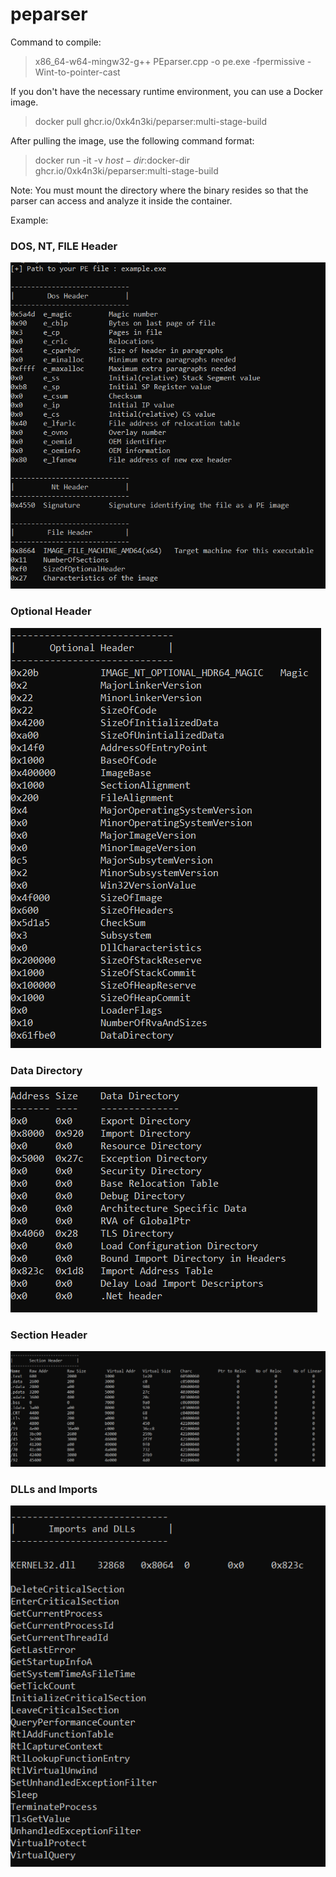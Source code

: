 # peparser

Command to compile: 

> x86_64-w64-mingw32-g++ PEparser.cpp -o pe.exe -fpermissive -Wint-to-pointer-cast

If you don't have the necessary runtime environment, you can use a Docker image. 

> docker pull ghcr.io/0xk4n3ki/peparser:multi-stage-build

After pulling the image, use the following command format:

> docker run -it -v $host-dir:$docker-dir  ghcr.io/0xk4n3ki/peparser:multi-stage-build

Note: You must mount the directory where the binary resides so that the parser can access and analyze it inside the container.

Example:


### DOS, NT, FILE Header

<img src="/dos.png">

### Optional Header

<img src="/optional.png">

### Data Directory

<img src="/directory.png">

### Section Header

<img src="/section.png">

### DLLs and Imports

<img src="/imports.png">
